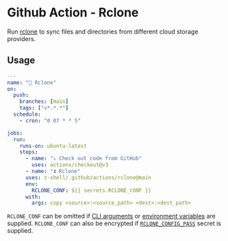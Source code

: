 # Github Action - Rclone

Run [rclone](https://rclone.org) to sync files and directories from different cloud storage providers.

## Usage

```yaml
---
name: "🔄 Rclone"
on:
  push:
    branches: [main]
    tags: ["v*.*.*"]
  schedule:
    - cron: "0 07 * * 5"

jobs:
  run:
    runs-on: ubuntu-latest
    steps:
      - name: "⤵️ Check out code from GitHub"
        uses: actions/checkout@v3
      - name: "⏫ Rclone"
      uses: z-shell/.github/actions/rclone@main
      env:
        RCLONE_CONF: ${{ secrets.RCLONE_CONF }}
      with:
        args: copy <source>:<source_path> <dest>:<dest_path>
```

`RCLONE_CONF` can be omitted if [CLI arguments](https://rclone.org/flags/#backend-flags) or [environment variables](https://rclone.org/docs/#environment-variables) are supplied. `RCLONE_CONF` can also be encrypted if [`RCLONE_CONFIG_PASS`](https://rclone.org/docs/#configuration-encryption) secret is supplied.
